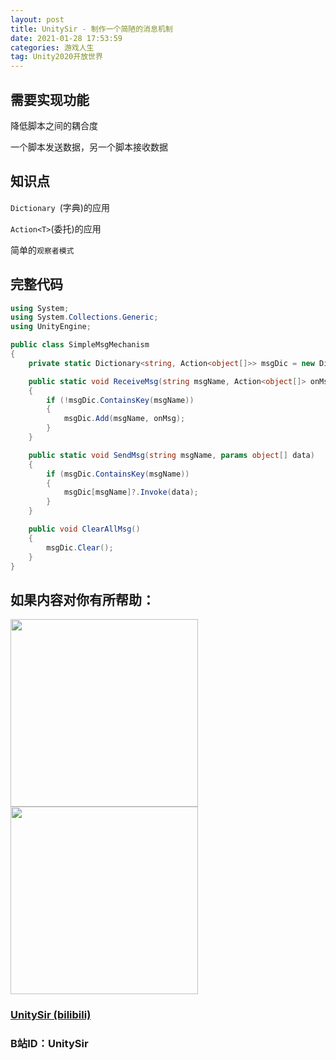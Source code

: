 ```yaml
---
layout: post
title: UnitySir - 制作一个简陋的消息机制
date: 2021-01-28 17:53:59
categories: 游戏人生
tag: Unity2020开放世界
---
```




## 需要实现功能

降低脚本之间的耦合度

一个脚本发送数据，另一个脚本接收数据



## 知识点

`Dictionary `(字典)的应用

`Action<T>`(委托)的应用

简单的`观察者模式`



## 完整代码

```c#
using System;
using System.Collections.Generic;
using UnityEngine;

public class SimpleMsgMechanism
{
    private static Dictionary<string, Action<object[]>> msgDic = new Dictionary<string, Action<object[]>>();

    public static void ReceiveMsg(string msgName, Action<object[]> onMsg)
    {
        if (!msgDic.ContainsKey(msgName))
        {
            msgDic.Add(msgName, onMsg);
        }
    }

    public static void SendMsg(string msgName, params object[] data)
    {
        if (msgDic.ContainsKey(msgName))
        {
            msgDic[msgName]?.Invoke(data);
        }
    }

    public void ClearAllMsg()
    {
        msgDic.Clear();
    }
}
```



## 如果内容对你有所帮助：
<div><img src="https://pic4.zhimg.com/v2-87fbc8ee6ab3fd92f423d414d039b627_b.jpeg" width="300px"/>
<img src="https://pic2.zhimg.com/v2-b8ab4acf7899b2ced11287cdbd8279b5_b.jpeg" width="300px"/></div>

### [UnitySir (bilibili)](https://space.bilibili.com/308511666)
### B站ID：UnitySir